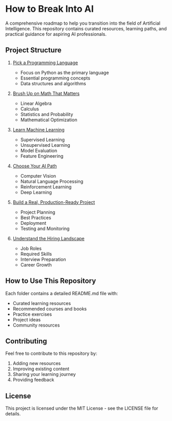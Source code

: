 # How to Break Into AI

A comprehensive roadmap to help you transition into the field of Artificial Intelligence. This repository contains curated resources, learning paths, and practical guidance for aspiring AI professionals.

## Project Structure

1. [Pick a Programming Language](./01-programming-language/README.md)
   - Focus on Python as the primary language
   - Essential programming concepts
   - Data structures and algorithms

2. [Brush Up on Math That Matters](./02-math-fundamentals/README.md)
   - Linear Algebra
   - Calculus
   - Statistics and Probability
   - Mathematical Optimization

3. [Learn Machine Learning](./03-machine-learning/README.md)
   - Supervised Learning
   - Unsupervised Learning
   - Model Evaluation
   - Feature Engineering

4. [Choose Your AI Path](./04-ai-specialization/README.md)
   - Computer Vision
   - Natural Language Processing
   - Reinforcement Learning
   - Deep Learning

5. [Build a Real, Production-Ready Project](./05-production-project/README.md)
   - Project Planning
   - Best Practices
   - Deployment
   - Testing and Monitoring

6. [Understand the Hiring Landscape](./06-hiring-landscape/README.md)
   - Job Roles
   - Required Skills
   - Interview Preparation
   - Career Growth

## How to Use This Repository

Each folder contains a detailed README.md file with:
- Curated learning resources
- Recommended courses and books
- Practice exercises
- Project ideas
- Community resources

## Contributing

Feel free to contribute to this repository by:
1. Adding new resources
2. Improving existing content
3. Sharing your learning journey
4. Providing feedback

## License

This project is licensed under the MIT License - see the LICENSE file for details. 